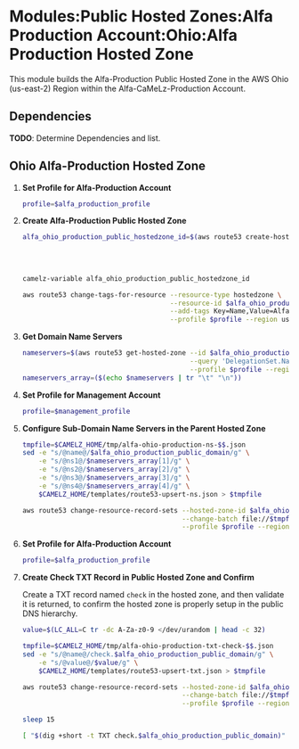 # Modules:Public Hosted Zones:Alfa Production Account:Ohio:Alfa Production Hosted Zone

This module builds the Alfa-Production Public Hosted Zone in the AWS Ohio (us-east-2) Region within the
Alfa-CaMeLz-Production Account.

## Dependencies

**TODO**: Determine Dependencies and list.

## Ohio Alfa-Production Hosted Zone

1. **Set Profile for Alfa-Production Account**

    ```bash
    profile=$alfa_production_profile
    ```

1. **Create Alfa-Production Public Hosted Zone**

    ```bash
    alfa_ohio_production_public_hostedzone_id=$(aws route53 create-hosted-zone --name $alfa_ohio_production_public_domain \
                                                                               --hosted-zone-config Comment="Public Zone for $alfa_ohio_production_public_domain",PrivateZone=false \
                                                                               --caller-reference $(date +%s) \
                                                                               --query 'HostedZone.Id' \
                                                                               --profile $profile --region us-east-1 --output text | cut -f3 -d /)
    camelz-variable alfa_ohio_production_public_hostedzone_id

    aws route53 change-tags-for-resource --resource-type hostedzone \
                                         --resource-id $alfa_ohio_production_public_hostedzone_id \
                                         --add-tags Key=Name,Value=Alfa-Production-PublicHostedZone Key=Company,Value=Alfa Key=Environment,Value=Production \
                                         --profile $profile --region us-east-1 --output text
    ```

1. **Get Domain Name Servers**

    ```bash
    nameservers=$(aws route53 get-hosted-zone --id $alfa_ohio_production_public_hostedzone_id \
                                              --query 'DelegationSet.NameServers' \
                                              --profile $profile --region us-east-1 --output text)
    nameservers_array=($(echo $nameservers | tr "\t" "\n"))
    ```

1. **Set Profile for Management Account**

    ```bash
    profile=$management_profile
    ```

1. **Configure Sub-Domain Name Servers in the Parent Hosted Zone**

    ```bash
    tmpfile=$CAMELZ_HOME/tmp/alfa-ohio-production-ns-$$.json
    sed -e "s/@name@/$alfa_ohio_production_public_domain/g" \
        -e "s/@ns1@/$nameservers_array[1]/g" \
        -e "s/@ns2@/$nameservers_array[2]/g" \
        -e "s/@ns3@/$nameservers_array[3]/g" \
        -e "s/@ns4@/$nameservers_array[4]/g" \
        $CAMELZ_HOME/templates/route53-upsert-ns.json > $tmpfile

    aws route53 change-resource-record-sets --hosted-zone-id $alfa_ohio_management_public_hostedzone_id \
                                            --change-batch file://$tmpfile \
                                            --profile $profile --region us-east-1 --output text
    ```

1. **Set Profile for Alfa-Production Account**

    ```bash
    profile=$alfa_production_profile
    ```

1. **Create Check TXT Record in Public Hosted Zone and Confirm**

   Create a TXT record named `check` in the hosted zone, and then validate it is returned, to confirm the hosted zone is
   properly setup in the public DNS hierarchy.

    ```bash
    value=$(LC_ALL=C tr -dc A-Za-z0-9 </dev/urandom | head -c 32)

    tmpfile=$CAMELZ_HOME/tmp/alfa-ohio-production-txt-check-$$.json
    sed -e "s/@name@/check.$alfa_ohio_production_public_domain/g" \
        -e "s/@value@/$value/g" \
        $CAMELZ_HOME/templates/route53-upsert-txt.json > $tmpfile

    aws route53 change-resource-record-sets --hosted-zone-id $alfa_ohio_production_public_hostedzone_id \
                                            --change-batch file://$tmpfile \
                                            --profile $profile --region us-east-1 --output text

    sleep 15

    [ "$(dig +short -t TXT check.$alfa_ohio_production_public_domain)" = "\"$value\"" ] && echo "Check confirmed" || echo "Check failed"
    ```
